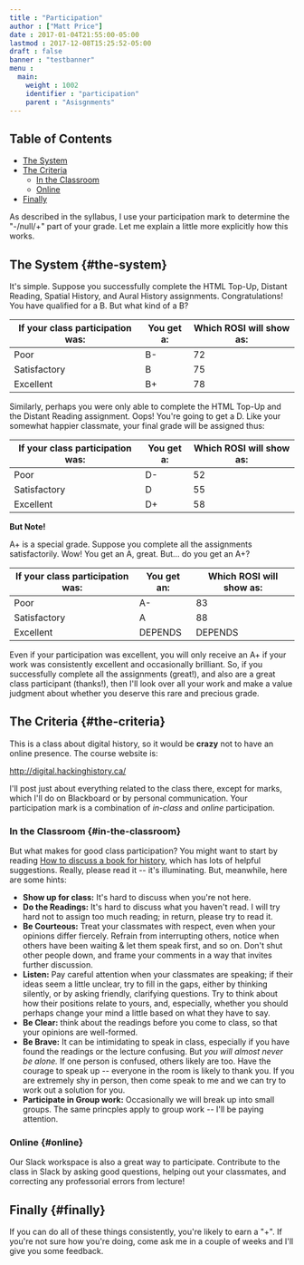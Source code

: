 ```yaml
---
title : "Participation"
author : ["Matt Price"]
date : 2017-01-04T21:55:00-05:00
lastmod : 2017-12-08T15:25:52-05:00
draft : false
banner : "testbanner"
menu :
  main:
    weight : 1002
    identifier : "participation"
    parent : "Asisgnments"
---
```


<div class="ox-hugo-toc toc">
<div></div>

## Table of Contents

- [The System](#the-system)
- [The Criteria](#the-criteria)
    - [In the Classroom](#in-the-classroom)
    - [Online](#online)
- [Finally](#finally)
</div>
<!--endtoc-->

As described in the syllabus, I use your participation mark to determine the "-/null/+" part of your grade.  Let me explain a little more explicitly how this works.


## The System {#the-system}

It's simple.  Suppose you successfully complete the HTML Top-Up, Distant Reading, Spatial History, and Aural History assignments. Congratulations! You have qualified for a B. But what kind of a B?

| If your class participation was: | You get a: | Which ROSI will show as: |
|----------------------------------|------------|--------------------------|
| Poor                             | B-         | 72                       |
| Satisfactory                     | B          | 75                       |
| Excellent                        | B+         | 78                       |

Similarly, perhaps you were only able to complete the HTML Top-Up and the Distant Reading assignment. Oops! You're going to get a D.  Like your somewhat happier classmate, your final grade will be assigned thus:

| If your class participation was: | You get a: | Which ROSI will show as: |
|----------------------------------|------------|--------------------------|
| Poor                             | D-         | 52                       |
| Satisfactory                     | D          | 55                       |
| Excellent                        | D+         | 58                       |

**But Note!**

A+ is a special grade.  Suppose you complete all the assignments satisfactorily.  Wow! You get an A, great.  But...  do you get an A+?

| If your class participation was: | You get an: | Which ROSI will show as: |
|----------------------------------|-------------|--------------------------|
| Poor                             | A-          | 83                       |
| Satisfactory                     | A           | 88                       |
| Excellent                        | DEPENDS     | DEPENDS                  |

Even if your participation was excellent, you will only receive an A+ if your work was consistently excellent and occasionally brilliant.  So, if you successfully complete all the assignments (great!), and also are a great class participant (thanks!), then I'll look over all your work and make a value judgment about whether you deserve this rare and precious grade.


## The Criteria {#the-criteria}

This is a class about digital history, so it would be **crazy** not to have an online presence.  The course website is:

<http://digital.hackinghistory.ca/>

I'll post just about everything related to the class there, except for marks, which I'll do on Blackboard or by personal communication.  Your participation mark is a combination of _in-class_ and _online_ participation.


### In the Classroom {#in-the-classroom}

But what makes for good class participation?  You might want to start by reading [How to discuss a book for history](http://wcm1.web.rice.edu/howtodiscuss.html), which has lots of helpful suggestions. Really, please read it -- it's illuminating. But, meanwhile, here are some hints:

-   **Show up for class:** It's hard to discuss when you're not here.
-   **Do the Readings:** It's hard to discuss what you haven't read.  I will try hard not to assign too much reading; in return, please try to read it.
-   **Be Courteous:** Treat your classmates with respect, even when your opinions differ fiercely.  Refrain from interrupting others, notice when others have been waiting & let them speak first, and so on. Don't shut other people down, and frame your comments in a way that invites further discussion.
-   **Listen:** Pay careful attention when your classmates are speaking; if their ideas seem a little unclear, try to fill in the gaps, either by thinking silently, or by asking friendly, clarifying questions.  Try to think about how their positions relate to yours, and, especially, whether you should perhaps change your mind a little based on what they have to say.
-   **Be Clear:** think about the readings before you come to class, so that your opinions are well-formed.
-   **Be Brave:** It can be intimidating to speak in class, especially if you have found the readings or the lecture confusing. But _you will almost never be alone._ If one person is confused, others likely are too.  Have the courage to speak up -- everyone in the room is likely to thank you.  If you are extremely shy in person, then come speak to me and we can try to work out a solution for you.
-   **Participate in Group work:** Occasionally we will break up into small groups.  The same princples apply to group work -- I'll be paying attention.


### Online {#online}

Our Slack workspace is also a great way to participate. Contribute to the class in Slack by asking good questions, helping out your classmates, and correcting any professorial errors from lecture!


## Finally {#finally}

If you can do all of these things consistently, you're likely to earn a "+".  If you're not sure how you're doing, come ask me in a couple of weeks and I'll give you some feedback.
